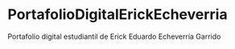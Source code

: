 # PortafolioDigitalErickEcheverria
Portafolio digital estudiantil de Erick Eduardo Echeverría Garrido
